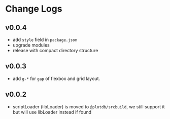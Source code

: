 # Change Logs

## v0.0.4

 - add `style` field in `package.json`
 - upgrade modules
 - release with compact directory structure


## v0.0.3

 - add `g-*` for  `gap` of flexbox and grid layout.


## v0.0.2

 - scriptLoader (libLoader) is moved to `@plotdb/srcbuild`, we still support it but will use libLoader instead if found


